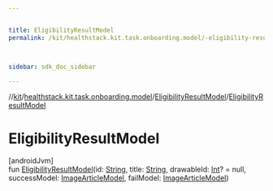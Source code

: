 ```yaml
---


title: EligibilityResultModel
permalink: /kit/healthstack.kit.task.onboarding.model/-eligibility-result-model/-eligibility-result-model.html



sidebar: sdk_doc_sidebar

---
```



//[kit](/kit.html)/[healthstack.kit.task.onboarding.model](../index.html)/[EligibilityResultModel](index.html)/[EligibilityResultModel](-eligibility-result-model.html)



# EligibilityResultModel



[androidJvm]\
fun [EligibilityResultModel](-eligibility-result-model.html)(id: [String](https://kotlinlang.org/api/latest/jvm/stdlib/kotlin/-string/index.html), title: [String](https://kotlinlang.org/api/latest/jvm/stdlib/kotlin/-string/index.html), drawableId: [Int](https://kotlinlang.org/api/latest/jvm/stdlib/kotlin/-int/index.html)? = null, successModel: [ImageArticleModel](../../healthstack.kit.task.base/-image-article-model/index.html), failModel: [ImageArticleModel](../../healthstack.kit.task.base/-image-article-model/index.html))






